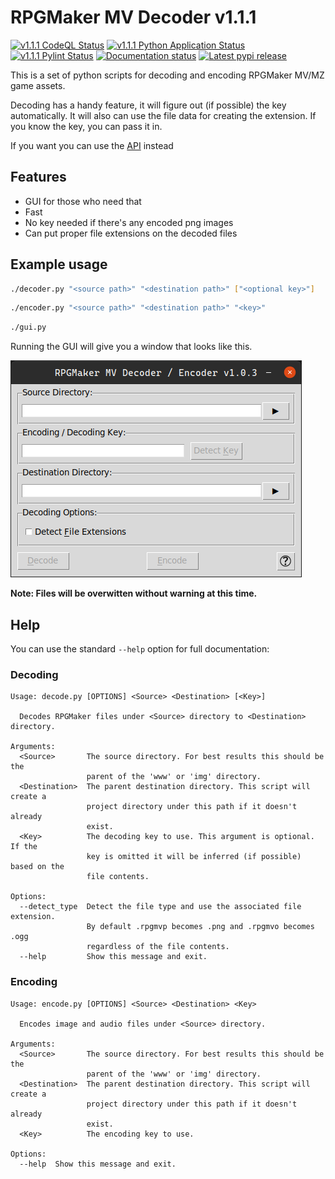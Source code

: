 # RPGMaker MV Decoder v1.1.1

[![v1.1.1 CodeQL Status](https://img.shields.io/github/workflow/status/kins-dev/rpgmaker_mv_decoder/CodeQL/v1.1.1?label=v1.1.1%20CodeQL&logo=GitHub)](https://github.com/kins-dev/rpgmaker_mv_decoder/actions/workflows/codeql-analysis.yml) [![v1.1.1 Python Application Status](https://img.shields.io/github/workflow/status/kins-dev/rpgmaker_mv_decoder/Python%20application/v1.1.1?label=v1.1.1%20Python%20application&logo=GitHub)](https://github.com/kins-dev/rpgmaker_mv_decoder/actions/workflows/python-app.yml) [![v1.1.1 Pylint Status](https://img.shields.io/github/workflow/status/kins-dev/rpgmaker_mv_decoder/Upload%20Python%20Package/v1.1.1?label=v1.1.1%20Upload%20Python%20Package&logo=GitHub)](https://github.com/kins-dev/rpgmaker_mv_decoder/actions/workflows/python-publish.yml) [![Documentation status](https://img.shields.io/readthedocs/rpgmaker_mv_decoder/v1.1.1?label=v1.1.1%20Documentation&logo=readthedocs)](https://rpgmaker-mv-decoder.readthedocs.io/en/v1.1.1/)
[![Latest pypi release](https://img.shields.io/pypi/v/rpgmaker_mv_decoder?label=Latest%20pypi%20release&logo=pypi&color=blue)](https://pypi.python.org/pypi/rpgmaker_mv_decoder)

This is a set of python scripts for decoding and encoding RPGMaker MV/MZ game assets.

Decoding has a handy feature, it will figure out (if possible) the key automatically.
It will also can use the file data for creating the extension.
If you know the key, you can pass it in.

If you want you can use the [API](https://rpgmaker-mv-decoder.readthedocs.io) instead

## Features

- GUI for those who need that
- Fast
- No key needed if there's any encoded png images
- Can put proper file extensions on the decoded files

## Example usage

```bash
./decoder.py "<source path>" "<destination path>" ["<optional key>"]
```

```bash
./encoder.py "<source path>" "<destination path>" "<key>"
```

```bash
./gui.py
```

Running the GUI will give you a window that looks like this.

![Main Window](https://raw.githubusercontent.com/kins-dev/rpgmaker_mv_decoder/main/docs/_static/screenshots/main.png)

**Note: Files will be overwitten without warning at this time.**

## Help

You can use the standard `--help` option for full documentation:

### Decoding

```plain
Usage: decode.py [OPTIONS] <Source> <Destination> [<Key>]

  Decodes RPGMaker files under <Source> directory to <Destination> directory.

Arguments:
  <Source>       The source directory. For best results this should be the
                 parent of the 'www' or 'img' directory.
  <Destination>  The parent destination directory. This script will create a
                 project directory under this path if it doesn't already
                 exist.
  <Key>          The decoding key to use. This argument is optional. If the
                 key is omitted it will be inferred (if possible) based on the
                 file contents.

Options:
  --detect_type  Detect the file type and use the associated file extension.
                 By default .rpgmvp becomes .png and .rpgmvo becomes .ogg
                 regardless of the file contents.
  --help         Show this message and exit.
```

### Encoding

```plain
Usage: encode.py [OPTIONS] <Source> <Destination> <Key>

  Encodes image and audio files under <Source> directory.

Arguments:
  <Source>       The source directory. For best results this should be the
                 parent of the 'www' or 'img' directory.
  <Destination>  The parent destination directory. This script will create a
                 project directory under this path if it doesn't already
                 exist.
  <Key>          The encoding key to use.

Options:
  --help  Show this message and exit.
```
